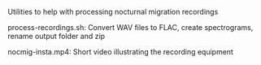 Utilities to help with processing nocturnal migration recordings

process-recordings.sh: 
  Convert WAV files to FLAC, create spectrograms, rename output folder and zip

nocmig-insta.mp4:
  Short video illustrating the recording equipment


